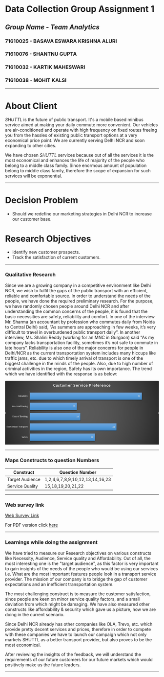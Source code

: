 # Data Collection Group Assignment 1

## *Group Name - Team Analytics*

### 71610025 - BASAVA ESWARA KRISHNA ALURI
### 71610076 - SHANTNU GUPTA
### 71610032 - KARTIK MAHESWARI
### 71610038 - MOHIT KALSI
******
# About Client
*SHUTTL* is the future of public transport. It's a mobile based minibus service aimed at making your daily commute more convenient. Our vehicles are air-conditioned and operate with high frequency on fixed routes freeing you from the hassles of existing public transport options at a very economical price point. We are currently serving Delhi NCR and soon expanding to other cities.

We have chosen *SHUTTL* services because out of all the services it is the most economical and enhances the life of majority of the people who belong to a middle class family. Since enormous amount of population belong to middle class family, therefore the scope of expansion for such services will be exponential.

******
# Decision Problem
* Should we redefine our  marketing strategies in  Delhi NCR to increase our customer base.

# Research Objectives
* Identify new customer prospects.
* Track the satisfaction of current customers.

*****
### Qualitative Research
Since we are a growing company in a competitive environment like Delhi NCR, we wish to fulfil the gaps of the public transport with an efficient, reliable and comfortable source.
In order to understand the needs of the people, we have done the required preliminary research. For the purpose, we have randomly chosen people around Delhi NCR and after understanding the common concerns of the people, it is found that the basic necessities are safety, reliability and comfort.
In one of the interview Mr. Sharma (an accountant by profession who commutes daily from Noida to Central Delhi) said, “As summers are approaching in few weeks, it’s very difficult to travel in overburdened public transport daily”. In another interview, Ms. Shalini Reddy (working for an MNC in Gurgaon) said “As my company lacks transportation facility, sometimes it’s not safe to commute in late hours”. Reliability is also one of the major concerns for people in Delhi/NCR as the current transportation system includes many hiccups like traffic jams, etc. due to which timely arrival of transport is one of the biggest challenge in the minds of the people. Also, due to high number of criminal activities in the region, Safety has its own importance. The trend which we have identified with the response is as below:

![Alt Text](https://github.com/eswarkrishna/GroupAssignment/blob/master/DC_Chart3.jpg)







*****
### Maps Constructs to question Numbers
| Construct|Question Number|
|---|---|
|  Target Audience |  1,2,4,6,7,8,9,10,12,13,14,16,23 |
|  Service Quality | 15,18,19,20,21,22  |





*****
### Web survey link

[Web Survey Link](https://isb.au1.qualtrics.com/jfe/form/SV_6KcIYwtc1RPXNYx)

For PDF version click [here](https://github.com/eswarkrishna/GroupAssignment/blob/master/SHUTTL_MarketAnalysis_Survey.pdf)


*****
### Learnings while doing the assignment
We have tried to measure our Research objectives on various constructs like Necessity, Audience, Service quality and Affordability. Out of all, the most interesting one is the "target audience", as this factor is very important to gain insights of the needs of the people who would be using our services i.e. What are the most important features people look in a transport service provider. The mission of our company is to bridge the gap of customer expectations and an inefficient transportation system.

The most challenging construct is to measure the customer satisfaction, since people are keen on minor service quality factors, and a small deviation from which might be damaging. We have also measured other constructs like affordability & security which gave us a picture, how we are doing in the current scenario.

Since Delhi NCR already has other companies like OLA, Trevo, etc. which provide pretty decent services and prices, therefore in order to compete with these companies we have to launch our campaign which not only markets SHUTTL as a better transport provider, but also proves to be the most economical.

After reviewing the insights of the feedback, we will understand the requirements of our future customers for our future markets which would positively make us the future leaders.




*****
